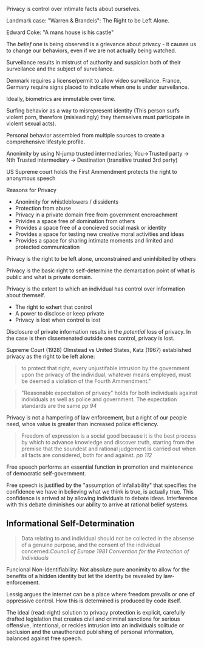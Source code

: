 Privacy is control over intimate facts about ourselves.

Landmark case: "Warren & Brandeis": The Right to be Left Alone.

Edward Coke: "A mans house is his castle"

The *belief* one is being observed is a grievance about privacy - it causes us to change our behaviors, even if we are not actually being watched.

Surveilance results in mistrust of authority and suspicion both of their surveilance and the subject of surveilance.

Denmark requires a license/permit to allow video surveilance. France, Germany require signs placed to indicate when one is under surveilance.

Ideally, biometrics are immutable over time.

Surfing behavior as a way to misrepresent identity (This person surfs violent porn, therefore (misleadingly) they themselves must participate in violent sexual acts).

Personal behavior assembled from multiple sources to create a comprehensive lifestyle profile.

Anonimity by using N-jump trusted intermediaries; You->Trusted party -> Nth Trusted intermediary -> Destination (transitive trusted 3rd party)

US Supreme court holds the First Ammendment protects the right to anonymous speech

Reasons for Privacy
* Anonimity for whistleblowers / dissidents
* Protection from abuse
* Privacy in a private domain free from government encroachment
* Privides a space free of domination from others
* Provides a space free of a concieved social mask or identity
* Provides a space for testing new creative moral activities and ideas
* Provides a space for sharing intimate moments and limited and protected communication

Privacy is the right to be left alone, unconstrained and uninhibited by others

Privacy is the basic right to self-determine the demarcation point of what is public and what is private domain.

Privacy is the extent to which an individual has control over information about themself.
* The right to exhert that control
* A power to disclose or keep private
* Privacy is lost when control is lost

Disclosure of private information results in the *potential* loss of privacy. In the case is then dissemenated outside ones control, privacy is lost.

Supreme Court (1928) Olmstead vs United States, Katz (1967) established privacy as the right to be left alone:

> to protect that right, every unjustifable intrusion by the government upon the privacy of the individual, whatever means employed, must be deemed a violation of the Fourth Ammendment."

> "Reasonable expectation of privacy" holds for both individuals against individuals as well as police and government. The expectation standards are the same <cite>pp 94</cite>

Privacy is not a hampering of law enforcement, but a right of our people need, whos value is greater than increased police efficiency.

> Freedom of expression is a social good because it is the best process by which to advance knowledge and discover truth, starting from the premise that the soundest and rational judgement is carried out when all facts are considered, both for and against. <cite>pp 112</cite>

Free speech performs an essential function in promotion and maintenence of democratic self-government.

Free speech is justified by the "assumption of infallability" that specifies the confidence we have in believing what we think is true, is actually true. This confidence is arrived at by allowing individuals to debate ideas. Interference with this debate diminishes our ability to arrive at rational belief systems.


## Informational Self-Determination

> Data relating to and individual should not be collected in the absense of a genuine purpose, and the consent of the individual concerned.<cite>Council of Europe 1981 Convention for the Protection of Individuals</cite>

Funcional Non-Identifiability: Not absolute pure anonimity to allow for the benefits of a hidden identity but let the identity be revealed by law-enforcement.

Lessig argues the internet can be a place where freedom prevails or one of oppressive control. How this is determined is produced by code itself.

The ideal (read: right) solution to privacy protection is explicit, carefully drafted legislation that creates civil and criminal sanctions for serious offensive, intentional, or reckles intrusion into an individuals solitude or seclusion and the unauthorized publishing of personal information, balanced against free speech.